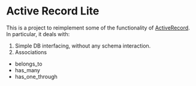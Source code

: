 Active Record Lite
==================

This is a project to reimplement some of the functionality of [ActiveRecord](http://apidock.com/rails/ActiveRecord). In particular, it deals with:
1. Simple DB interfacing, without any schema interaction.
2. Associations
  - belongs_to
  - has_many
  - has_one_through
